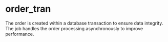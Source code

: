 # order_tran
The order is created within a database transaction to ensure data integrity. The job handles the order processing asynchronously to improve performance.
